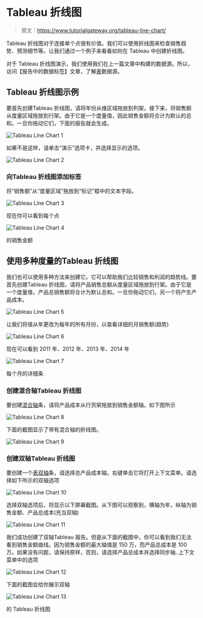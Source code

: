 # Tableau 折线图

> 原文：<https://www.tutorialgateway.org/tableau-line-chart/>

Tableau 折线图对于连接单个点很有价值。我们可以使用折线图来检查销售趋势、预测细节等。让我们通过一个例子来看看如何在 Tableau 中创建折线图。

对于 Tableau 折线图演示，我们使用我们在上一篇文章中构建的数据源。所以，访问【报告中的数据标签】文章，了解[表](https://www.tutorialgateway.org/tableau/)数据源。

## Tableau 折线图示例

要首先创建Tableau 折线图，请将年份从维区域拖放到列架。接下来，将销售额从度量区域拖放到行架。由于它是一个度量值，因此销售金额将合计为默认的总和。一旦你拖动它们，下面的报告就会生成。

![Tableau Line Chart 1](img/5027166f651dad22e9038580fadd406f.png)

如果不是这样，请单击“演示”选项卡，并选择显示的选项。

![Tableau Line Chart 2](img/10ee0a247d3881dbaa30e31b00447f87.png)

### 向Tableau 折线图添加标签

将“销售额”从“度量区域”拖放到“标记”框中的文本字段。

![Tableau Line Chart 3](img/cab0236cb10cdbd3f748b47839fdc320.png)

现在你可以看到每个点

![Tableau Line Chart 4](img/b4dcdc3e66f09f2c90210473d2729da5.png)

的销售金额

## 使用多种度量的Tableau 折线图

我们也可以使用多种方法来创建它。它可以帮助我们比较销售和利润的趋势线。要首先创建Tableau 折线图，请将产品销售总额从度量区域拖放到行架。由于它是一个度量值，产品总销售额将合计为默认总和。一旦你拖动它们，另一个将产生产品成本。

![Tableau Line Chart 5](img/ed87e0a09d5ffd4b35379bb953297f00.png)

让我们将值从年更改为每年的所有月份，以查看详细的月销售额(趋势)

![Tableau Line Chart 6](img/1be2bd479339557de43fd15ce81cd330.png)

现在可以看到 2011 年、2012 年、2013 年、2014 年

![Tableau Line Chart 7](img/cc113eb923f5d72a645a4330f8a54d3a.png)

每个月的详细条

### 创建混合轴Tableau 折线图

要创建[混合轴](https://www.tutorialgateway.org/blended-axis-in-tableau/)条，请将产品成本从行货架拖放到销售金额轴，如下图所示

![Tableau Line Chart 8](img/262738106b4019864085942858da5a0e.png)

下面的截图显示了带有混合轴的折线图。

![Tableau Line Chart 9](img/fee2979fd20275d35425980212c758d4.png)

### 创建双轴Tableau 折线图

要创建一个[表双轴](https://www.tutorialgateway.org/tableau-dual-axis/)条，请选择总产品成本轴，右键单击它将打开上下文菜单。请选择如下所示的双轴选项

![Tableau Line Chart 10](img/9a3a43efbd0ffdb136e9ca4c745442c4.png)

选择双轴选项后，将显示以下屏幕截图。从下图可以观察到，横轴为年，纵轴为销售金额、产品总成本(充当双轴)

![Tableau Line Chart 11](img/f934be44d04d5120933e4085cf5522e4.png)

我们成功创建了双轴Tableau 报告。但是从下面的截图中，你可以看到我们无法看到销售金额曲线。因为销售金额的最大轴值是 150 万，而产品总成本是 100 万。如果没有问题，请保持原样，否则，请选择产品总成本并选择同步轴..上下文菜单中的选项

![Tableau Line Chart 12](img/094a9bfa6f119d722a816065b6e2e2ec.png)

下面的截图会给你展示双轴

![Tableau Line Chart 13](img/b16346160c1884f8c3a128c727c7bb06.png)

的 Tableau 折线图
